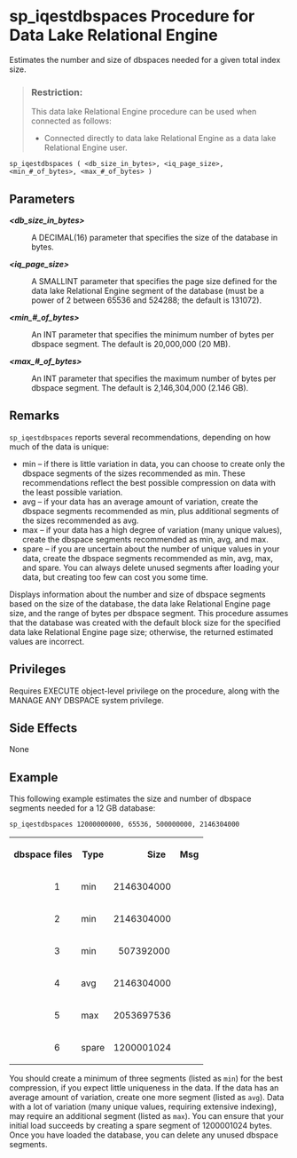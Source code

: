 <!-- loioa5a65d4e84f21015a001ad34c7f759fe -->

# sp\_iqestdbspaces Procedure for Data Lake Relational Engine

Estimates the number and size of dbspaces needed for a given total index size.



> ### Restriction:  
> This data lake Relational Engine procedure can be used when connected as follows:
> 
> -   Connected directly to data lake Relational Engine as a data lake Relational Engine user.



```
sp_iqestdbspaces ( <db_size_in_bytes>, <iq_page_size>,
<min_#_of_bytes>, <max_#_of_bytes> )
```



<a name="loioa5a65d4e84f21015a001ad34c7f759fe__section_kck_hnz_mbb"/>

## Parameters


<dl>
<dt><b>

*<db\_size\_in\_bytes\>*

</b></dt>
<dd>

A DECIMAL\(16\) parameter that specifies the size of the database in bytes.



</dd><dt><b>

*<iq\_page\_size\>*

</b></dt>
<dd>

A SMALLINT parameter that specifies the page size defined for the data lake Relational Engine segment of the database \(must be a power of 2 between 65536 and 524288; the default is 131072\).



</dd><dt><b>

*<min\_\#\_of\_bytes\>*

</b></dt>
<dd>

An INT parameter that specifies the minimum number of bytes per dbspace segment. The default is 20,000,000 \(20 MB\).



</dd><dt><b>

*<max\_\#\_of\_bytes\>*

</b></dt>
<dd>

An INT parameter that specifies the maximum number of bytes per dbspace segment. The default is 2,146,304,000 \(2.146 GB\).



</dd>
</dl>



<a name="loioa5a65d4e84f21015a001ad34c7f759fe__iq_refbb_1554"/>

## Remarks

`sp_iqestdbspaces` reports several recommendations, depending on how much of the data is unique:

-   min – if there is little variation in data, you can choose to create only the dbspace segments of the sizes recommended as min. These recommendations reflect the best possible compression on data with the least possible variation.
-   avg – if your data has an average amount of variation, create the dbspace segments recommended as min, plus additional segments of the sizes recommended as avg.
-   max – if your data has a high degree of variation \(many unique values\), create the dbspace segments recommended as min, avg, and max.
-   spare – if you are uncertain about the number of unique values in your data, create the dbspace segments recommended as min, avg, max, and spare. You can always delete unused segments after loading your data, but creating too few can cost you some time.

Displays information about the number and size of dbspace segments based on the size of the database, the data lake Relational Engine page size, and the range of bytes per dbspace segment. This procedure assumes that the database was created with the default block size for the specified data lake Relational Engine page size; otherwise, the returned estimated values are incorrect.



<a name="loioa5a65d4e84f21015a001ad34c7f759fe__iq_refbb_1552"/>

## Privileges

Requires EXECUTE object-level privilege on the procedure, along with the MANAGE ANY DBSPACE system privilege.



## Side Effects

None



<a name="loioa5a65d4e84f21015a001ad34c7f759fe__section_yh2_12f_nbb"/>

## Example

This following example estimates the size and number of dbspace segments needed for a 12 GB database:

```
sp_iqestdbspaces 12000000000, 65536, 500000000, 2146304000
```


<table>
<tr>
<th valign="top" rowspan="1">

dbspace files



</th>
<th valign="top" rowspan="1">

Type



</th>
<th valign="top" rowspan="1">

            Size



</th>
<th valign="top" rowspan="1">

Msg



</th>
</tr>
<tr>
<td valign="top" rowspan="1">

                 1



</td>
<td valign="top" rowspan="1">

min



</td>
<td valign="top" rowspan="1">

2146304000



</td>
<td valign="top" rowspan="1">



</td>
</tr>
<tr>
<td valign="top" rowspan="1">

                 2



</td>
<td valign="top" rowspan="1">

min



</td>
<td valign="top" rowspan="1">

2146304000



</td>
<td valign="top" rowspan="1">



</td>
</tr>
<tr>
<td valign="top" rowspan="1">

                 3



</td>
<td valign="top" rowspan="1">

min



</td>
<td valign="top" rowspan="1">

  507392000



</td>
<td valign="top" rowspan="1">



</td>
</tr>
<tr>
<td valign="top" rowspan="1">

                 4



</td>
<td valign="top" rowspan="1">

avg



</td>
<td valign="top" rowspan="1">

2146304000



</td>
<td valign="top" rowspan="1">



</td>
</tr>
<tr>
<td valign="top" rowspan="1">

                 5



</td>
<td valign="top" rowspan="1">

max



</td>
<td valign="top" rowspan="1">

2053697536



</td>
<td valign="top" rowspan="1">



</td>
</tr>
<tr>
<td valign="top" rowspan="1">

                 6



</td>
<td valign="top" rowspan="1">

spare



</td>
<td valign="top" rowspan="1">

1200001024



</td>
<td valign="top" rowspan="1">



</td>
</tr>
</table>

You should create a minimum of three segments \(listed as `min`\) for the best compression, if you expect little uniqueness in the data. If the data has an average amount of variation, create one more segment \(listed as `avg`\). Data with a lot of variation \(many unique values, requiring extensive indexing\), may require an additional segment \(listed as `max`\). You can ensure that your initial load succeeds by creating a spare segment of 1200001024 bytes. Once you have loaded the database, you can delete any unused dbspace segments.

